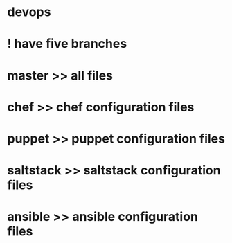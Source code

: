 # devops
# ! have five branches
# master  >>  all files
# chef    >>  chef configuration files
# puppet  >>  puppet configuration files
# saltstack >>  saltstack configuration files
# ansible >>  ansible configuration files
